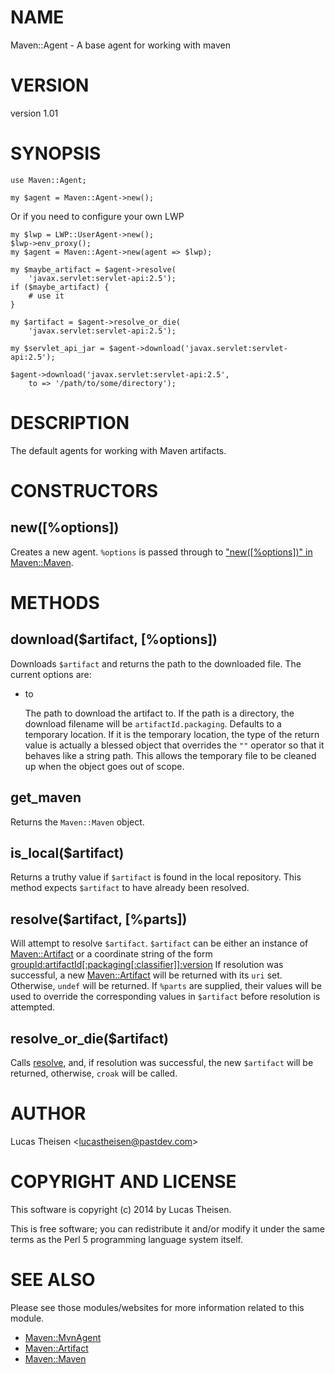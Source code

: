 # NAME

Maven::Agent - A base agent for working with maven

# VERSION

version 1.01

# SYNOPSIS

    use Maven::Agent;

    my $agent = Maven::Agent->new();

Or if you need to configure your own LWP

    my $lwp = LWP::UserAgent->new();
    $lwp->env_proxy();
    my $agent = Maven::Agent->new(agent => $lwp);

    my $maybe_artifact = $agent->resolve(
        'javax.servlet:servlet-api:2.5');
    if ($maybe_artifact) {
        # use it
    }

    my $artifact = $agent->resolve_or_die(
        'javax.servlet:servlet-api:2.5');

    my $servlet_api_jar = $agent->download('javax.servlet:servlet-api:2.5');

    $agent->download('javax.servlet:servlet-api:2.5',
        to => '/path/to/some/directory');

# DESCRIPTION

The default agents for working with Maven artifacts.

# CONSTRUCTORS

## new(\[%options\])

Creates a new agent. `%options` is passed through to 
["new(\[%options\])" in Maven::Maven](https://metacpan.org/pod/Maven::Maven#new-options).

# METHODS

## download($artifact, \[%options\])

Downloads `$artifact` and returns the path to the downloaded file. The 
current options are:

- to

    The path to download the artifact to.  If the path is a directory, the 
    download filename will be `artifactId.packaging`.  Defaults to a temporary
    location.  If it is the temporary location, the type of the return value
    is actually a blessed object that overrides the `""` operator so that it
    behaves like a string path.  This allows the temporary file to be cleaned 
    up when the object goes out of scope.

## get\_maven 

Returns the `Maven::Maven` object.

## is\_local($artifact)

Returns a truthy value if `$artifact` is found in the local repository.
This method expects `$artifact` to have already been resolved.

## resolve($artifact, \[%parts\])

Will attempt to resolve `$artifact`.  `$artifact` can be either an 
instance of [Maven::Artifact](https://metacpan.org/pod/Maven::Artifact) or a coordinate string of the form
[groupId:artifactId\[:packaging\[:classifier\]\]:version](https://maven.apache.org/pom.html#Maven_Coordinates)
If resolution was successful, a new [Maven::Artifact](https://metacpan.org/pod/Maven::Artifact) will be returned 
with its `uri` set.  Otherwise, `undef` will be returned.  If `%parts` 
are supplied, their values will be used to override the corresponding values
in `$artifact` before resolution is attempted.

## resolve\_or\_die($artifact)

Calls [resolve](#resolve-artifact-parts), and, if resolution was 
successful, the new `$artifact` will be returned, otherwise, `croak` will 
be called.

# AUTHOR

Lucas Theisen &lt;lucastheisen@pastdev.com>

# COPYRIGHT AND LICENSE

This software is copyright (c) 2014 by Lucas Theisen.

This is free software; you can redistribute it and/or modify it under
the same terms as the Perl 5 programming language system itself.

# SEE ALSO

Please see those modules/websites for more information related to this module.

- [Maven::MvnAgent](https://metacpan.org/pod/Maven::MvnAgent)
- [Maven::Artifact](https://metacpan.org/pod/Maven::Artifact)
- [Maven::Maven](https://metacpan.org/pod/Maven::Maven)
